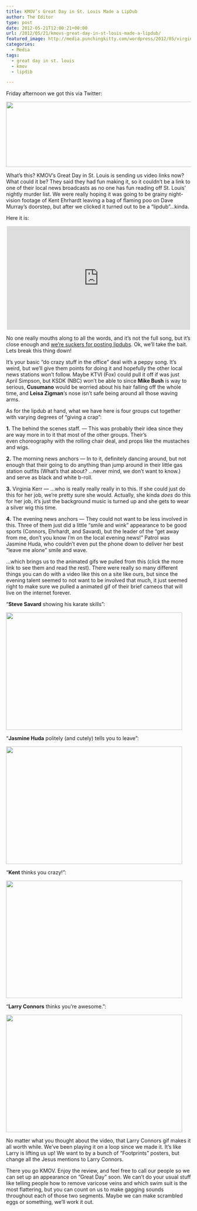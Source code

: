 ```yaml
---
title: KMOV’s Great Day in St. Louis Made a LipDub
author: The Editor
type: post
date: 2012-05-21T12:00:21+00:00
url: /2012/05/21/kmovs-great-day-in-st-louis-made-a-lipdub/
featured_image: http://media.punchingkitty.com/wordpress/2012/05/virginia_kerr_libdub.jpg
categories:
  - Media
tags:
  - great day in st. louis
  - kmov
  - lipdib

---
```

Friday afternoon we got this via Twitter:

[<img class="aligncenter size-full wp-image-13667" title="greatdaystl_tweet" src="http://media.punchingkitty.com/wordpress/2012/05/greatdaystl_tweet.jpg" alt="" width="510" height="178" />][1]

What&#8217;s this? KMOV&#8217;s Great Day in St. Louis is sending us video links now? What could it be? They said they had fun making it, so it couldn&#8217;t be a link to one of their local news broadcasts as no one has fun reading off St. Louis&#8217; nightly murder list. We were really hoping it was going to be grainy night-vision footage of Kent Ehrhardt leaving a bag of flaming poo on Dave Murray&#8217;s doorstep, but after we clicked it turned out to be a &#8220;lipdub&#8221;&#8230;kinda.

Here it is:

<span class="embed-youtube" style="text-align:center; display: block;"><iframe class='youtube-player' type='text/html' width='500' height='282' src='http://www.youtube.com/embed/3ojsRQE0cWg?version=3&#038;rel=1&#038;fs=1&#038;autohide=2&#038;showsearch=0&#038;showinfo=1&#038;iv_load_policy=1&#038;wmode=transparent' allowfullscreen='true' style='border:0;'></iframe></span>

No one really mouths along to all the words, and it&#8217;s not the full song, but it&#8217;s close enough and <a href="http://punchingkitty.com/2011/03/25/drunken-st-louis-lipdub-bohemian-rhapsody/" target="_blank">we&#8217;re suckers for posting lipdubs</a>. Ok, we&#8217;ll take the bait. Lets break this thing down!

It&#8217;s your basic &#8220;do crazy stuff in the office&#8221; deal with a peppy song. It&#8217;s weird, but we&#8217;ll give them points for doing it and hopefully the other local news stations won&#8217;t follow. Maybe KTVI (Fox) could pull it off if was just April Simpson, but KSDK (NBC) won&#8217;t be able to since **Mike Bush** is way to serious, **Cusumano** would be worried about his hair falling off the whole time, and **Leisa Zigman**&#8216;s nose isn&#8217;t safe being around all those waving arms.

As for the lipdub at hand, what we have here is four groups cut together with varying degrees of &#8220;giving a crap&#8221;:

**1.** The behind the scenes staff. &#8212; This was probably their idea since they are way more in to it that most of the other groups. Their&#8217;s even choreography with the rolling chair deal, and props like the mustaches and wigs.

**2.** The morning news anchors &#8212; In to it, definitely dancing around, but not enough that their going to do anything than jump around in their little gas station outfits (What&#8217;s that about? &#8230;never mind, we don&#8217;t want to know.) and serve as black and white b-roll.

**3.** Virginia Kerr &#8212; &#8230;who is really really really in to this. If she could just do this for her job, we&#8217;re pretty sure she would. Actually, she kinda _does_ do this for her job, it&#8217;s just the background music is turned up and she gets to wear a silver wig this time.

**4.** The evening news anchors &#8212; They could not want to be less involved in this. Three of them just did a little &#8220;smile and wink&#8221; appearance to be good sports (Connors, Ehrhardt, and Savard), but the leader of the &#8220;get away from me, don&#8217;t you know I&#8217;m on the local evening news!&#8221; Patrol was Jasmine Huda, who couldn&#8217;t even put the phone down to deliver her best &#8220;leave me alone&#8221; smile and wave.

&#8230;which brings us to the animated gifs we pulled from this (click the more link to see them and read the rest). <!--more-->There were really so many different things you can do with a video like this on a site like ours, but since the evening talent seemed to not want to be involved that much, it just seemed right to make sure we pulled a animated gif of their brief cameos that will live on the internet forever.

&#8220;**Steve Savard** showing his karate skills&#8221;:

[<img class="aligncenter size-full wp-image-13676" title="kmov_steve_savard_karate" src="http://media.punchingkitty.com/wordpress/2012/05/kmov_steve_savard_karate.gif" alt="" width="480" height="320" srcset="http://media.punchingkitty.com/wordpress/2012/05/kmov_steve_savard_karate.gif 480w, http://media.punchingkitty.com/wordpress/2012/05/kmov_steve_savard_karate-150x100.gif 150w" sizes="(max-width: 480px) 100vw, 480px" />][2]

&#8220;**Jasmine Huda** politely (and cutely) tells you to leave&#8221;:

[<img class="aligncenter size-full wp-image-13675" title="kmov_jasmine_huda_wave" src="http://media.punchingkitty.com/wordpress/2012/05/kmov_jasmine_huda_wave.gif" alt="" width="480" height="320" srcset="http://media.punchingkitty.com/wordpress/2012/05/kmov_jasmine_huda_wave.gif 480w, http://media.punchingkitty.com/wordpress/2012/05/kmov_jasmine_huda_wave-150x100.gif 150w" sizes="(max-width: 480px) 100vw, 480px" />][3]

&#8220;**Kent** thinks you crazy!&#8221;:

[<img class="aligncenter size-full wp-image-13669" title="kmov_kent_crazy" src="http://media.punchingkitty.com/wordpress/2012/05/kmov_kent_crazy.gif" alt="" width="480" height="320" srcset="http://media.punchingkitty.com/wordpress/2012/05/kmov_kent_crazy.gif 480w, http://media.punchingkitty.com/wordpress/2012/05/kmov_kent_crazy-150x100.gif 150w" sizes="(max-width: 480px) 100vw, 480px" />][4]

&#8220;**Larry Connors** thinks you&#8217;re awesome.&#8221;:

[<img class="aligncenter size-full wp-image-13668" title="kmov_larry_ydmd" src="http://media.punchingkitty.com/wordpress/2012/05/kmov_larry_ydmd.gif" alt="" width="480" height="320" srcset="http://media.punchingkitty.com/wordpress/2012/05/kmov_larry_ydmd.gif 480w, http://media.punchingkitty.com/wordpress/2012/05/kmov_larry_ydmd-150x100.gif 150w" sizes="(max-width: 480px) 100vw, 480px" />][5]

No matter what you thought about the video, that Larry Connors gif makes it all worth while. We&#8217;ve been playing it on a loop since we made it. It&#8217;s like Larry is lifting us up! We want to by a bunch of &#8220;Footprints&#8221; posters, but change all the Jesus mentions to Larry Connors.

There you go KMOV. Enjoy the review, and feel free to call our people so we can set up an appearance on &#8220;Great Day&#8221; soon. We can&#8217;t do your usual stuff like telling people how to remove varicose veins and which swim suit is the most flattering, but you can count on us to make gagging sounds throughout each of those two segments. Maybe we can make scrambled eggs or something, we&#8217;ll work it out.

 [1]: http://media.punchingkitty.com/wordpress/2012/05/greatdaystl_tweet.jpg
 [2]: http://media.punchingkitty.com/wordpress/2012/05/kmov_steve_savard_karate.gif
 [3]: http://media.punchingkitty.com/wordpress/2012/05/kmov_jasmine_huda_wave.gif
 [4]: http://media.punchingkitty.com/wordpress/2012/05/kmov_kent_crazy.gif
 [5]: http://media.punchingkitty.com/wordpress/2012/05/kmov_larry_ydmd.gif